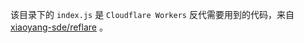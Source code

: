 该目录下的 `index.js` 是 `Cloudflare Workers` 反代需要用到的代码，来自 [xiaoyang-sde/reflare](https://github.com/xiaoyang-sde/reflare) 。
